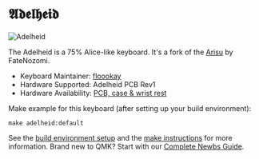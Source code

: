 # 𝕬𝖉𝖊𝖑𝖍𝖊𝖎𝖉

![Adelheid](https://raw.githubusercontent.com/floookay/img/master/adelheid/adelheid.png)

The Adelheid is a 75% Alice-like keyboard. It's a fork of the [Arisu](https://github.com/FateNozomi/arisu-pcb) by FateNozomi.

* Keyboard Maintainer: [floookay](https://github.com/floookay)  
* Hardware Supported: Adelheid PCB Rev1  
* Hardware Availability: [PCB, case &amp; wrist rest](https://github.com/floookay/adelheid)

Make example for this keyboard (after setting up your build environment):

    make adelheid:default

See the [build environment setup](https://docs.qmk.fm/#/getting_started_build_tools) and the [make instructions](https://docs.qmk.fm/#/getting_started_make_guide) for more information. Brand new to QMK? Start with our [Complete Newbs Guide](https://docs.qmk.fm/#/newbs).
